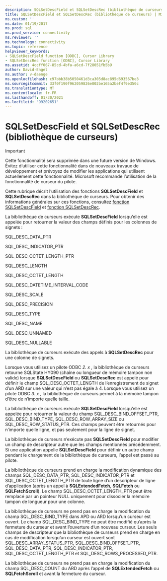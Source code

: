 ```yaml
---
description: SQLSetDescField et SQLSetDescRec (bibliothèque de curseurs)
title: SQLSetDescField et SQLSetDescRec (bibliothèque de curseurs) | Microsoft Docs
ms.custom: ''
ms.date: 01/19/2017
ms.prod: sql
ms.prod_service: connectivity
ms.reviewer: ''
ms.technology: connectivity
ms.topic: reference
helpviewer_keywords:
- SQLSetDescField function [ODBC], Cursor Library
- SQLSetDescRec function [ODBC], Cursor Library
ms.assetid: 4ccff067-85cd-4bfa-a6cd-7f28051fb5b9
author: David-Engel
ms.author: v-daenge
ms.openlocfilehash: c97bbb38b5050461d3ca305d8ac895d693567be3
ms.sourcegitcommit: 33f0f190f962059826e002be165a2bef4f9e350c
ms.translationtype: MT
ms.contentlocale: fr-FR
ms.lasthandoff: 01/30/2021
ms.locfileid: "99202651"
---
```

# <a name="sqlsetdescfield-and-sqlsetdescrec-cursor-library"></a>SQLSetDescField et SQLSetDescRec (bibliothèque de curseurs)
> [!IMPORTANT]  
>  Cette fonctionnalité sera supprimée dans une future version de Windows. Évitez d’utiliser cette fonctionnalité dans de nouveaux travaux de développement et prévoyez de modifier les applications qui utilisent actuellement cette fonctionnalité. Microsoft recommande l’utilisation de la fonctionnalité de curseur du pilote.  
  
 Cette rubrique décrit l’utilisation des fonctions **SQLSetDescField** et **SQLSetDescRec** dans la bibliothèque de curseurs. Pour obtenir des informations générales sur ces fonctions, consultez [fonction SQLSetDescField](../../../odbc/reference/syntax/sqlsetdescfield-function.md) et [fonction SQLSetDescRec](../../../odbc/reference/syntax/sqlsetdescrec-function.md).  
  
 La bibliothèque de curseurs exécute **SQLSetDescField** lorsqu’elle est appelée pour retourner la valeur des champs définis pour les colonnes de signets :  
  
 SQL_DESC_DATA_PTR  
  
 SQL_DESC_INDICATOR_PTR  
  
 SQL_DESC_OCTET_LENGTH_PTR  
  
 SQL_DESC_LENGTH  
  
 SQL_DESC_OCTET_LENGTH  
  
 SQL_DESC_DATETIME_INTERVAL_CODE  
  
 SQL_DESC_SCALE  
  
 SQL_DESC_PRECISION  
  
 SQL_DESC_TYPE  
  
 SQL_DESC_NAME  
  
 SQL_DESC_UNNAMED  
  
 SQL_DESC_NULLABLE  
  
 La bibliothèque de curseurs exécute des appels à **SQLSetDescRec** pour une colonne de signets.  
  
 Lorsque vous utilisez un pilote ODBC *2. x* , la bibliothèque de curseurs retourne SQLState HY090 (chaîne ou longueur de mémoire tampon non valide) lorsque **SQLSetDescField** ou **SQLSetDescRec** est appelé pour définir le champ SQL_DESC_OCTET_LENGTH de l’enregistrement de signet d’un ARD sur une valeur qui n’est pas égale à 4. Lorsque vous utilisez un pilote ODBC *3. x* , la bibliothèque de curseurs permet à la mémoire tampon d’être de n’importe quelle taille.  
  
 La bibliothèque de curseurs exécute **SQLSetDescField** lorsqu’elle est appelée pour retourner la valeur du champ SQL_DESC_BIND_OFFSET_PTR, SQL_DESC_BIND_TYPE, SQL_DESC_ROW_ARRAY_SIZE ou SQL_DESC_ROW_STATUS_PTR. Ces champs peuvent être retournés pour n’importe quelle ligne, et pas seulement pour la ligne de signet.  
  
 La bibliothèque de curseurs n’exécute pas **SQLSetDescField** pour modifier un champ de descripteur autre que les champs mentionnés précédemment. Si une application appelle **SQLSetDescField** pour définir un autre champ pendant le chargement de la bibliothèque de curseurs, l’appel est passé au pilote.  
  
 La bibliothèque de curseurs prend en charge la modification dynamique des champs SQL_DESC_DATA_PTR, SQL_DESC_INDICATOR_PTR et SQL_DESC_OCTET_LENGTH_PTR de toute ligne d’un descripteur de ligne d’application (après un appel à **SQLExtendedFetch**, **SQLFetch** ou **SQLFetchScroll**). Le champ SQL_DESC_OCTET_LENGTH_PTR peut être remplacé par un pointeur NULL uniquement pour dissocier la mémoire tampon de longueur pour une colonne.  
  
 La bibliothèque de curseurs ne prend pas en charge la modification du champ SQL_DESC_BIND_TYPE dans APD ou ARD lorsqu’un curseur est ouvert. Le champ SQL_DESC_BIND_TYPE ne peut être modifié qu’après la fermeture du curseur et avant l’ouverture d’un nouveau curseur. Les seuls champs de descripteur que la bibliothèque de curseurs prend en charge en cas de modification lorsqu’un curseur est ouvert sont SQL_DESC_ARRAY_STATUS_PTR, SQL_DESC_BIND_OFFSET_PTR, SQL_DESC_DATA_PTR, SQL_DESC_INDICATOR_PTR, SQL_DESC_OCTET_LENGTH_PTR et SQL_DESC_ROWS_PROCESSED_PTR.  
  
 La bibliothèque de curseurs ne prend pas en charge la modification du champ SQL_DESC_COUNT du ARD après l’appel de **SQLExtendedFetch** ou **SQLFetchScroll** et avant la fermeture du curseur.
